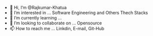 - 👋 Hi, I’m @Rajkumar-Khatua
- 👀 I’m interested in ... Software Engineering and Others Thech Stacks
- 🌱 I’m currently learning ...
- 💞️ I’m looking to collaborate on ... Opensource
- 📫 How to reach me ... Linkdin, E-mail, Git-Hub

<!---
Rajkumar-Khatua/Rajkumar-Khatua is a ✨ special ✨ repository because its `README.md` (this file) appears on your GitHub profile.
You can click the Preview link to take a look at your changes.
--->
